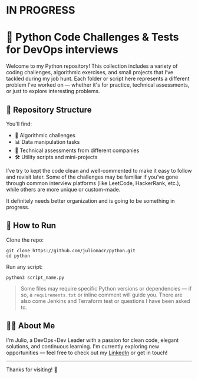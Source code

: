 # IN PROGRESS

# 🐍 Python Code Challenges & Tests for DevOps interviews

Welcome to my Python repository! This collection includes a variety of coding challenges, algorithmic exercises, and small projects that I’ve tackled during my job hunt. Each folder or script here represents a different problem I’ve worked on — whether it's for practice, technical assessments, or just to explore interesting problems.

## 📁 Repository Structure

You'll find:

- 🧠 Algorithmic challenges  
- 📊 Data manipulation tasks  
- 🧪 Technical assessments from different companies  
- 🛠️ Utility scripts and mini-projects  

I’ve try to kept the code clean and well-commented to make it easy to follow and revisit later. Some of the challenges may be familiar if you’ve gone through common interview platforms (like LeetCode, HackerRank, etc.), while others are more unique or custom-made. 

It definitely needs better organization and is going to be something in progress.

## 🚀 How to Run

Clone the repo:

```
git clone https://github.com/juliomacr/python.git
cd python
```

Run any script:

```
python3 script_name.py
```

> Some files may require specific Python versions or dependencies — if so, a `requirements.txt` or inline comment will guide you. There are also come Jenkins and Terraform test or questions I have been asked to.

## 🙋‍♂️ About Me

I'm Julio, a DevOps+Dev Leader with a passion for clean code, elegant solutions, and continuous learning. I'm currently exploring new opportunities — feel free to check out my [LinkedIn](https://www.linkedin.com/in/juliomacr) or get in touch!

---

Thanks for visiting! 🌟
